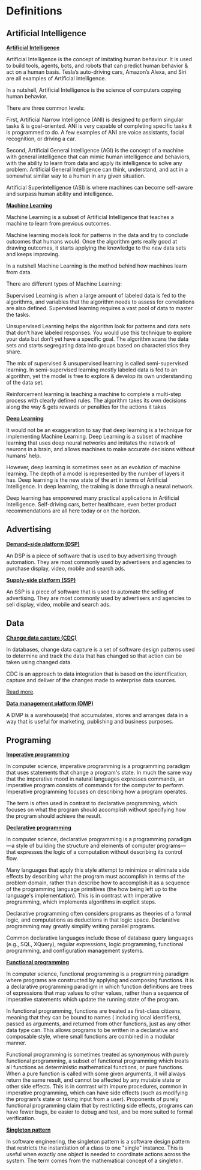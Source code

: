 # Definitions

## Artificial Intelligence

**<u>Artificial Intelligence</u>**

Artificial Intelligence is the concept of imitating human behaviour. It is used to build tools, agents, bots, and robots that can predict human behavior & act on a human basis. Tesla’s auto-driving cars, Amazon’s Alexa, and Siri are all examples of Artificial intelligence.

In a nutshell, Artificial Intelligence is the science of computers copying human behavior.

There are three common levels:

First, Artificial Narrow Intelligence (ANI) is designed to perform singular tasks & is goal-oriented. ANI is very capable of completing specific tasks it is programmed to do. A few examples of ANI are voice assistants, facial recognition, or driving a car.

Second, Artificial General Intelligence (AGI) is the concept of a machine with general intelligence that can mimic human intelligence and behaviors, with the ability to learn from data and apply its intelligence to solve any problem. Artificial General Intelligence can think, understand, and act in a somewhat similar way to a human in any given situation.

Artificial Superintelligence (ASI) is where machines can become self-aware and surpass human ability and intelligence.

**<u>Machine Learning</u>**

Machine Learning is a subset of Artificial Intelligence that teaches a machine to learn from previous outcomes.

Machine learning models look for patterns in the data and try to conclude outcomes that humans would. Once the algorithm gets really good at drawing outcomes, it starts applying the knowledge to the new data sets and keeps improving.

In a nutshell Machine Learning is the method behind how machines learn from data.

There are different types of Machine Learning:

Supervised Learning is when a large amount of labeled data is fed to the algorithms, and variables that the algorithm needs to assess for correlations are also defined. Supervised learning requires a vast pool of data to master the tasks.

Unsupervised Learning helps the algorithm look for patterns and data sets that don’t have labeled responses. You would use this technique to explore your data but don’t yet have a specific goal. The algorithm scans the data sets and starts segregating data into groups based on characteristics they share.

The mix of supervised & unsupervised learning is called semi-supervised learning. In semi-supervised learning mostly labeled data is fed to an algorithm, yet the model is free to explore & develop its own understanding of the data set.

Reinforcement learning is teaching a machine to complete a multi-step process with clearly defined rules. The algorithm takes its own decisions along the way & gets rewards or penalties for the actions it takes

**<u>Deep Learning</u>**

It would not be an exaggeration to say that deep learning is a technique for implementing Machine Learning. Deep Learning is a subset of machine learning that uses deep neural networks and imitates the network of neurons in a brain, and allows machines to make accurate decisions without humans’ help.

However, deep learning is sometimes seen as an evolution of machine learning. The depth of a model is represented by the number of layers it has. Deep learning is the new state of the art in terms of Artificial Intelligence. In deep learning, the training is done through a neural network.

Deep learning has empowered many practical applications in Artificial Intelligence. Self-driving cars, better healthcare, even better product recommendations are all here today or on the horizon.

## Advertising

**<u>Demand-side platform (DSP)</u>**

An DSP is a piece of software that is used to buy advertising through automation. They are most commonly used by advertisers and agencies to purchase display, video, mobile and search ads.

**<u>Supply-side platform (SSP)</u>**

An SSP is a piece of software that is used to automate the selling of advertising. They are most commonly used by advertisers and agencies to sell display, video, mobile and search ads.

## Data

**<u>Change data capture (CDC)</u>**

In databases, change data capture is a set of software design patterns used to determine and track the data that has changed so that action can be taken using changed data.

CDC is an approach to data integration that is based on the identification, capture and deliver of the changes made to enterprise data sources.

[Read more](https://en.wikipedia.org/wiki/Change_data_capture).

**<u>Data management platform (DMP)</u>**

A DMP is a warehouse(s) that accumulates, stores and arranges data in a way that is useful for marketing, publishing and business purposes.

## Programing

**<u>Imperative programming</u>**

In computer science, imperative programming is a programming paradigm that uses statements that change a program's state. In much the same way that
the imperative mood in natural languages expresses commands, an imperative program consists of commands for the computer to perform. Imperative
programming focuses on describing how a program operates.

The term is often used in contrast to declarative programming, which focuses on what the program should accomplish without specifying how the program
should achieve the result.

**<u>Declarative programming</u>**

In computer science, declarative programming is a programming paradigm—a style of building the structure and elements of computer programs—that
expresses the logic of a computation without describing its control flow.

Many languages that apply this style attempt to minimize or eliminate side effects by describing what the program must accomplish in terms of the
problem domain, rather than describe how to accomplish it as a sequence of the programming language primitives (the how being left up to the
language's implementation). This is in contrast with imperative programming, which implements algorithms in explicit steps.

Declarative programming often considers programs as theories of a formal logic, and computations as deductions in that logic space. Declarative
programming may greatly simplify writing parallel programs.

Common declarative languages include those of database query languages (e.g., SQL, XQuery), regular expressions, logic programming, functional
programming, and configuration management systems.

**<u>Functional programming</u>**

In computer science, functional programming is a programming paradigm where programs are constructed by applying and composing functions. It is a
declarative programming paradigm in which function definitions are trees of expressions that map values to other values, rather than a sequence of
imperative statements which update the running state of the program.

In functional programming, functions are treated as first-class citizens, meaning that they can be bound to names (
including local identifiers), passed as arguments, and returned from other functions, just as any other data type can. This allows programs to be
written in a declarative and composable style, where small functions are combined in a modular manner.

Functional programming is sometimes treated as synonymous with purely functional programming, a subset of functional programming which treats all
functions as deterministic mathematical functions, or pure functions. When a pure function is called with some given arguments, it will always return
the same result, and cannot be affected by any mutable state or other side effects. This is in contrast with impure procedures, common in imperative
programming, which can have side effects (such as modifying the program's state or taking input from a user). Proponents of purely functional
programming claim that by restricting side effects, programs can have fewer bugs, be easier to debug and test, and be more suited to formal
verification.

**<u>Singleton pattern</u>**

In software engineering, the singleton pattern is a software design pattern that restricts the instantiation of a class to one "single" instance. This
is useful when exactly one object is needed to coordinate actions across the system. The term comes from the mathematical concept of a singleton.